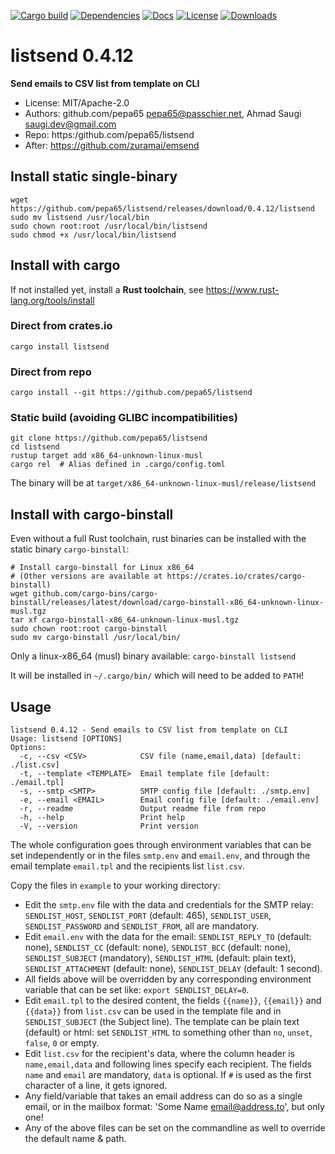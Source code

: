 [![Cargo build](https://github.com/pepa65/listsend/actions/workflows/rust.yml/badge.svg)](https://github.com/pepa65/listsend/actions/workflows/rust.yml)
[![Dependencies](https://deps.rs/repo/github/pepa65/listsend/status.svg)](https://deps.rs/repo/github/pepa65/listsend)
[![Docs](https://img.shields.io/badge/Docs-listsend-blue)](https://docs.rs/crate/listsend/latest)
[![License](https://img.shields.io/github/license/pepa65/listsend)](https://github.com/pepa65/listsend/blob/main/LICENSE)
[![Downloads](https://img.shields.io/crates/d/listsend.svg)](https://crates.io/crates/listsend)

# listsend 0.4.12
**Send emails to CSV list from template on CLI**

* License: MIT/Apache-2.0
* Authors: github.com/pepa65 <pepa65@passchier.net>, Ahmad Saugi <saugi.dev@gmail.com>
* Repo: https:/github.com/pepa65/listsend
* After: https://github.com/zuramai/emsend

## Install static single-binary
```
wget https://github.com/pepa65/listsend/releases/download/0.4.12/listsend
sudo mv listsend /usr/local/bin
sudo chown root:root /usr/local/bin/listsend
sudo chmod +x /usr/local/bin/listsend
```

## Install with cargo
If not installed yet, install a **Rust toolchain**, see https://www.rust-lang.org/tools/install

### Direct from crates.io
```
cargo install listsend
```

### Direct from repo
```
cargo install --git https://github.com/pepa65/listsend
```

### Static build (avoiding GLIBC incompatibilities)
```
git clone https://github.com/pepa65/listsend
cd listsend
rustup target add x86_64-unknown-linux-musl
cargo rel  # Alias defined in .cargo/config.toml
```

The binary will be at `target/x86_64-unknown-linux-musl/release/listsend`

## Install with cargo-binstall
Even without a full Rust toolchain, rust binaries can be installed with the static binary `cargo-binstall`:

```
# Install cargo-binstall for Linux x86_64
# (Other versions are available at https://crates.io/crates/cargo-binstall)
wget github.com/cargo-bins/cargo-binstall/releases/latest/download/cargo-binstall-x86_64-unknown-linux-musl.tgz
tar xf cargo-binstall-x86_64-unknown-linux-musl.tgz
sudo chown root:root cargo-binstall
sudo mv cargo-binstall /usr/local/bin/
```

Only a linux-x86_64 (musl) binary available: `cargo-binstall listsend`

It will be installed in `~/.cargo/bin/` which will need to be added to `PATH`!

## Usage
```
listsend 0.4.12 - Send emails to CSV list from template on CLI
Usage: listsend [OPTIONS]
Options:
  -c, --csv <CSV>            CSV file (name,email,data) [default: ./list.csv]
  -t, --template <TEMPLATE>  Email template file [default: ./email.tpl]
  -s, --smtp <SMTP>          SMTP config file [default: ./smtp.env]
  -e, --email <EMAIL>        Email config file [default: ./email.env]
  -r, --readme               Output readme file from repo
  -h, --help                 Print help
  -V, --version              Print version
```

The whole configuration goes through environment variables that can be set
independently or in the files `smtp.env` and `email.env`, and through the
email template `email.tpl` and the recipients list `list.csv`.

Copy the files in `example` to your working directory:
* Edit the `smtp.env` file with the data and credentials for the SMTP relay:
  `SENDLIST_HOST`, `SENDLIST_PORT` (default: 465), `SENDLIST_USER`,
  `SENDLIST_PASSWORD` and `SENDLIST_FROM`, all are mandatory.
* Edit `email.env` with the data for the email: `SENDLIST_REPLY_TO` (default: none),
  `SENDLIST_CC` (default: none), `SENDLIST_BCC` (default: none),
  `SENDLIST_SUBJECT` (mandatory), `SENDLIST_HTML` (default: plain text),
  `SENDLIST_ATTACHMENT` (default: none), `SENDLIST_DELAY` (default: 1 second).
* All fields above will be overridden by any corresponding environment variable
  that can be set like: `export SENDLIST_DELAY=0`.
* Edit `email.tpl` to the desired content, the fields `{{name}}`, `{{email}}`
  and `{{data}}` from `list.csv` can be used in the template file and
  in `SENDLIST_SUBJECT` (the Subject line). The template can be
  plain text (default) or html: set `SENDLIST_HTML` to something other than
  `no`, `unset`, `false`, `0` or empty.
* Edit `list.csv` for the recipient's data, where the column header is
  `name,email,data` and following lines specify each recipient.
  The fields `name` and `email` are mandatory, `data` is optional.
  If `#` is used as the first character of a line, it gets ignored.
* Any field/variable that takes an email address can do so as a single email,
  or in the mailbox format: 'Some Name <email@address.to>', but only one!
* Any of the above files can be set on the commandline as well to override the
  default name & path.
